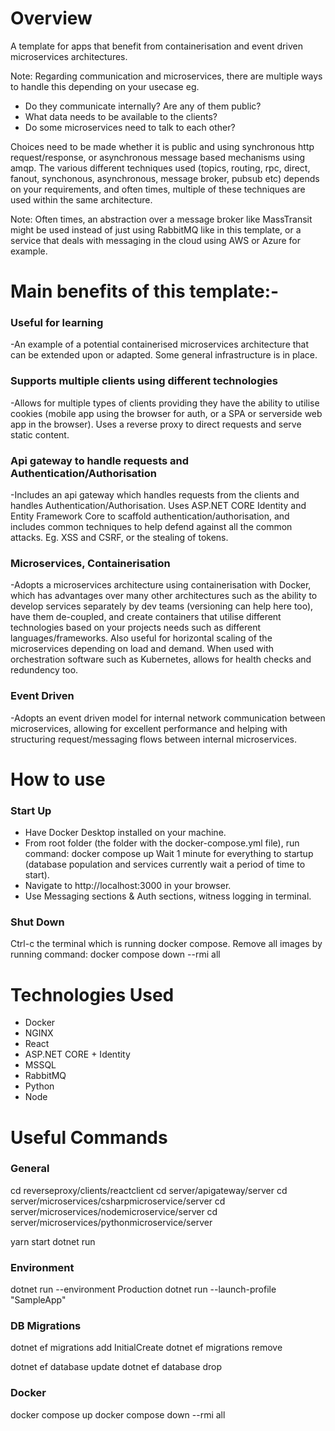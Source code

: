 # Overview

A template for apps that benefit from containerisation and event driven microservices architectures.

Note: Regarding communication and microservices, there are multiple ways to handle this depending on your usecase eg.

- Do they communicate internally? Are any of them public? 
- What data needs to be available to the clients? 
- Do some microservices need to talk to each other? 

Choices need to be made whether it is public and using synchronous http request/response, or asynchronous message based mechanisms using amqp. The various different techniques used (topics, routing, rpc, direct, fanout, synchonous, asynchronous, message broker, pubsub etc) depends on your requirements, and often times, multiple of these techniques are used within the same architecture.

Note: Often times, an abstraction over a message broker like MassTransit might be used instead of just using RabbitMQ like in this template, or a service that deals with messaging in the cloud using AWS or Azure for example.

# Main benefits of this template:-

### Useful for learning
-An example of a potential containerised microservices architecture that can be extended upon or adapted. Some general infrastructure is in place.

### Supports multiple clients using different technologies
-Allows for multiple types of clients providing they have the ability to utilise cookies (mobile app using the browser for auth, or a SPA or serverside web app in the browser). Uses a reverse proxy to direct requests and serve static content.

### Api gateway to handle requests and Authentication/Authorisation
-Includes an api gateway which handles requests from the clients and handles Authentication/Authorisation. Uses ASP.NET CORE Identity and Entity Framework Core to scaffold authentication/authorisation, and includes common techniques to help defend against all the common attacks. Eg. XSS and CSRF, or the stealing of tokens.

### Microservices, Containerisation
-Adopts a microservices architecture using containerisation with Docker, which has advantages over many other architectures such as the ability to develop services separately by dev teams (versioning can help here too), have them de-coupled, and create containers that utilise different technologies based on your projects needs such as different languages/frameworks. Also useful for horizontal scaling of the microservices depending on load and demand. When used with orchestration software such as Kubernetes, allows for health checks and redundency too.

### Event Driven
-Adopts an event driven model for internal network communication between microservices, allowing for excellent performance and helping with structuring request/messaging flows between internal microservices.   

# How to use

### Start Up
- Have Docker Desktop installed on your machine.
- From root folder (the folder with the docker-compose.yml file), run command: docker compose up
Wait 1 minute for everything to startup (database population and services currently wait a period of time to start).
- Navigate to http://localhost:3000 in your browser.
- Use Messaging sections & Auth sections, witness logging in terminal.

### Shut Down
Ctrl-c the terminal which is running docker compose.
Remove all images by running command: docker compose down --rmi all 

# Technologies Used

- Docker
- NGINX
- React
- ASP.NET CORE + Identity
- MSSQL
- RabbitMQ
- Python
- Node
# Useful Commands

### General
cd reverseproxy/clients/reactclient
cd server/apigateway/server
cd server/microservices/csharpmicroservice/server
cd server/microservices/nodemicroservice/server
cd server/microservices/pythonmicroservice/server

yarn start
dotnet run

### Environment
dotnet run --environment Production
dotnet run --launch-profile "SampleApp"

### DB Migrations
dotnet ef migrations add InitialCreate
dotnet ef migrations remove

dotnet ef database update
dotnet ef database drop

### Docker
docker compose up
docker compose down --rmi all

